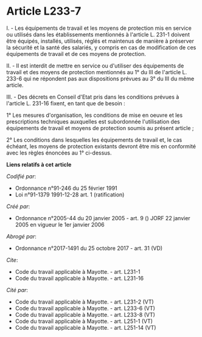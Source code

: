 # Article L233-7

I. - Les équipements de travail et les moyens de protection mis en service ou utilisés dans les établissements mentionnés à
l'article L. 231-1 doivent être équipés, installés, utilisés, réglés et maintenus de manière à préserver la sécurité et la
santé des salariés, y compris en cas de modification de ces équipements de travail et de ces moyens de protection.

II. - Il est interdit de mettre en service ou d'utiliser des équipements de travail et des moyens de protection mentionnés au
1° du III de l'article L. 233-6 qui ne répondent pas aux dispositions prévues au 3° du III du même article.

III. - Des décrets en Conseil d'Etat pris dans les conditions prévues à l'article L. 231-16 fixent, en tant que de besoin :

1° Les mesures d'organisation, les conditions de mise en oeuvre et les prescriptions techniques auxquelles est subordonnée
l'utilisation des équipements de travail et moyens de protection soumis au présent article ;

2° Les conditions dans lesquelles les équipements de travail et, le cas échéant, les moyens de protection existants devront
être mis en conformité avec les règles énoncées au 1° ci-dessus.

**Liens relatifs à cet article**

_Codifié par_:

  - Ordonnance n°91-246 du 25 février 1991
  - Loi n°91-1379 1991-12-28 art. 1 (ratification)

_Créé par_:

  - Ordonnance n°2005-44 du 20 janvier 2005 - art. 9 () JORF 22 janvier 2005 en vigueur le 1er janvier 2006

_Abrogé par_:

  - Ordonnance n°2017-1491 du 25 octobre 2017 - art. 31 (VD)

_Cite_:

  - Code du travail applicable à Mayotte. - art. L231-1
  - Code du travail applicable à Mayotte. - art. L231-16

_Cité par_:

  - Code du travail applicable à Mayotte. - art. L231-2 (VT)
  - Code du travail applicable à Mayotte. - art. L233-6 (VT)
  - Code du travail applicable à Mayotte. - art. L233-8 (VT)
  - Code du travail applicable à Mayotte. - art. L251-1 (VT)
  - Code du travail applicable à Mayotte. - art. L251-14 (VT)
